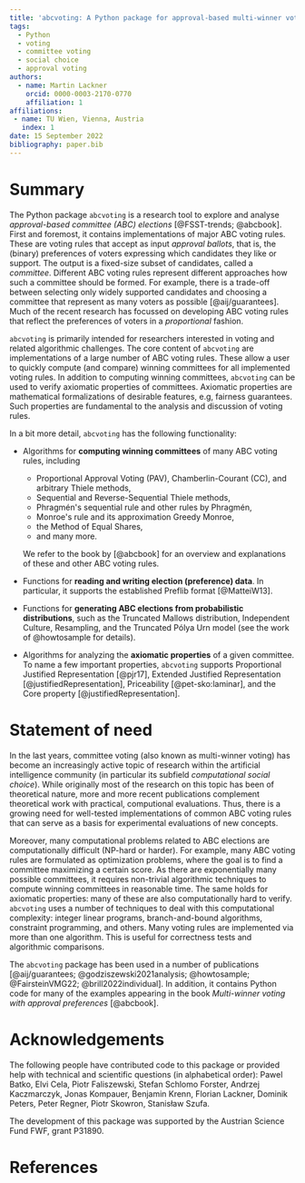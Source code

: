 ```yaml
---
title: 'abcvoting: A Python package for approval-based multi-winner voting rules'
tags:
  - Python
  - voting
  - committee voting
  - social choice
  - approval voting 
authors:
  - name: Martin Lackner
    orcid: 0000-0003-2170-0770
    affiliation: 1
affiliations:
 - name: TU Wien, Vienna, Austria
   index: 1
date: 15 September 2022
bibliography: paper.bib
---
```


# Summary

The Python package `abcvoting` is a research tool to explore and analyse
*approval-based committee (ABC) elections* [@FSST-trends; @abcbook]. 
First and foremost, it contains implementations
of major ABC voting rules. These are voting rules that accept as input
*approval ballots*, that is, the (binary) preferences of voters expressing 
which candidates they like or support.
The output is a fixed-size subset of candidates, called a *committee*.
Different ABC voting rules represent different approaches how such a committee
should be formed.
For example, there is a trade-off between selecting only widely supported candidates
and choosing a committee that represent as many voters as possible [@aij/guarantees].
Much of the recent research has focussed on developing ABC voting rules
that reflect the preferences of voters in a *proportional* fashion.

`abcvoting` is primarily intended for researchers interested in voting
and related algorithmic challenges.
The core content of `abcvoting` are implementations of a large number
of ABC voting rules. These allow a user to quickly compute (and compare)
winning committees for all implemented voting rules. 
In addition to computing winning committees, `abcvoting` can be used to
verify axiomatic properties of committees. Axiomatic properties are 
mathematical formalizations of desirable features, e.g, fairness guarantees.
Such properties are fundamental to the analysis and discussion
of voting rules.

In a bit more detail, `abcvoting` has the following functionality:

- Algorithms for **computing winning committees** of many ABC voting rules,
  including 
  - Proportional Approval Voting (PAV), Chamberlin-Courant (CC), and arbitrary Thiele methods, 
  - Sequential and Reverse-Sequential Thiele methods,
  - Phragmén's sequential rule and other rules by Phragmén,
  - Monroe's rule and its approximation Greedy Monroe,
  - the Method of Equal Shares,
  - and many more.
    
  We refer to the book by [@abcbook] for an overview and explanations of these and other ABC voting rules.
- Functions for **reading and writing election (preference) data**. 
  In particular, it supports the established Preflib format [@MatteiW13].
- Functions for **generating ABC elections from probabilistic distributions**, 
  such as the Truncated Mallows distribution, Independent Culture,
  Resampling, and the Truncated Pólya Urn model (see the work of
  @howtosample for details).
- Algorithms for analyzing the **axiomatic properties** of a given committee. 
  To name a few important properties, `abcvoting`
supports Proportional Justified Representation [@pjr17],
Extended Justified Representation [@justifiedRepresentation], 
Priceability [@pet-sko:laminar], 
and the Core property [@justifiedRepresentation].

# Statement of need

In the last years, committee voting (also known as multi-winner voting) 
has become an increasingly active
topic of research within the artificial intelligence community
(in particular its subfield *computational social choice*).
While originally most of the research on this topic has been of theoretical nature,
more and more recent publications complement theoretical work with practical,
computional evaluations. Thus, there is a growing need for
well-tested implementations of common ABC voting rules that can serve as
a basis for experimental evaluations of new concepts.

Moreover, many computational problems related to ABC elections are computationally
difficult (NP-hard or harder). For example, many ABC voting rules are formulated
as optimization problems, where the goal is to find a committee
maximizing a certain score. As there are exponentially many possible committees,
it requires non-trivial algorithmic techniques to compute winning committees in reasonable time.
The same holds for axiomatic properties: many of these are also computationally
hard to verify.
`abcvoting` uses a number of techniques to deal with this computational complexity:
integer linear programs, branch-and-bound algorithms, constraint programming,
and others. Many voting rules are implemented via more than one algorithm.
This is useful for correctness tests and algorithmic comparisons. 

The `abcvoting` package has been used in a number of publications
 [@aij/guarantees; @godziszewski2021analysis; @howtosample; @FairsteinVMG22; @brill2022individual].
In addition, it contains Python code for many of the examples appearing in 
the book *Multi-winner voting with approval preferences* [@abcbook].

# Acknowledgements

The following people have contributed code to this package or provided help with technical 
and scientific questions (in alphabetical order):
Pawel Batko, Elvi Cela, Piotr Faliszewski, Stefan Schlomo Forster, Andrzej Kaczmarczyk, 
Jonas Kompauer, Benjamin Krenn, Florian Lackner,
Dominik Peters, Peter Regner, Piotr Skowron, Stanisław Szufa.

The development of this package was supported by the Austrian Science Fund FWF, grant P31890.

# References

